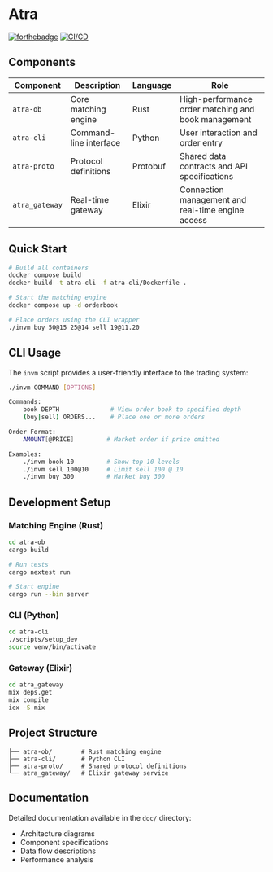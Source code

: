 # Atra 


[![forthebadge](https://forthebadge.com/images/badges/powered-by-electricity.svg)](https://forthebadge.com)
[![CI/CD](https://github.com/wlvchandler/atra/actions/workflows/ci.yml/badge.svg)](https://github.com/wlvchandler/atra/actions/workflows/ci.yml)

## Components

| Component | Description | Language | Role |
|-----------|-------------|----------|------|
| `atra-ob` | Core matching engine | Rust | High-performance order matching and book management |
| `atra-cli` | Command-line interface | Python | User interaction and order entry |
| `atra-proto` | Protocol definitions | Protobuf | Shared data contracts and API specifications |
| `atra_gateway` | Real-time gateway | Elixir | Connection management and real-time engine access  |


## Quick Start

```bash
# Build all containers
docker compose build
docker build -t atra-cli -f atra-cli/Dockerfile .

# Start the matching engine
docker compose up -d orderbook

# Place orders using the CLI wrapper
./invm buy 50@15 25@14 sell 19@11.20
```

## CLI Usage

The `invm` script provides a user-friendly interface to the trading system:

```bash
./invm COMMAND [OPTIONS]

Commands:
    book DEPTH              # View order book to specified depth
    (buy|sell) ORDERS...    # Place one or more orders

Order Format:
    AMOUNT[@PRICE]         # Market order if price omitted

Examples:
    ./invm book 10         # Show top 10 levels
    ./invm sell 100@10     # Limit sell 100 @ 10
    ./invm buy 300         # Market buy 300
```

## Development Setup

### Matching Engine (Rust)
```bash
cd atra-ob
cargo build

# Run tests
cargo nextest run

# Start engine
cargo run --bin server
```

### CLI (Python)
```bash
cd atra-cli
./scripts/setup_dev
source venv/bin/activate
```

### Gateway (Elixir)
```bash
cd atra_gateway
mix deps.get
mix compile
iex -S mix
```

## Project Structure
```
├── atra-ob/        # Rust matching engine
├── atra-cli/       # Python CLI
├── atra-proto/     # Shared protocol definitions
└── atra_gateway/   # Elixir gateway service
```

## Documentation

Detailed documentation available in the `doc/` directory:
- Architecture diagrams
- Component specifications
- Data flow descriptions
- Performance analysis
